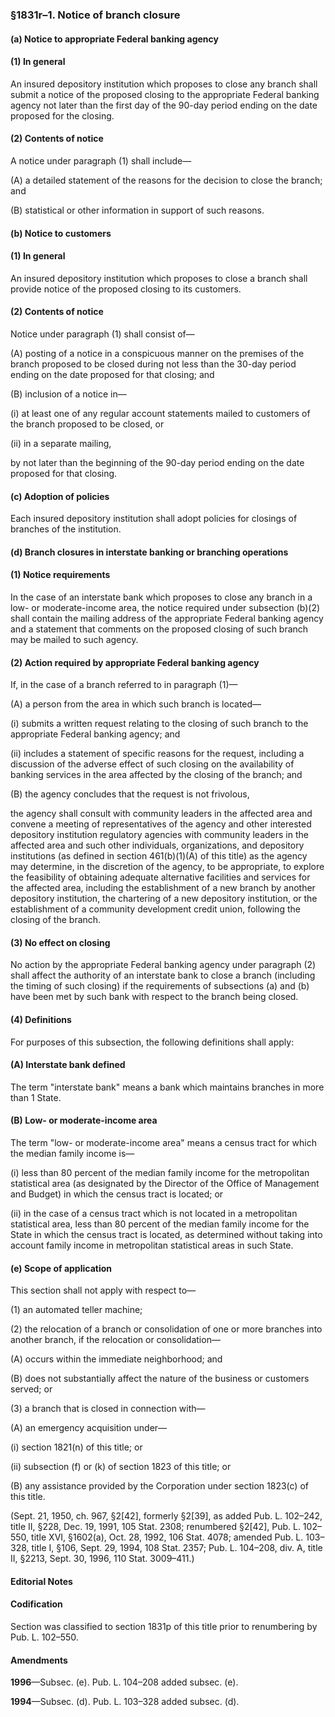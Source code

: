 ### §1831r–1. Notice of branch closure ###

#### (a) Notice to appropriate Federal banking agency ####

#### (1) In general ####

An insured depository institution which proposes to close any branch shall submit a notice of the proposed closing to the appropriate Federal banking agency not later than the first day of the 90-day period ending on the date proposed for the closing.

#### (2) Contents of notice ####

A notice under paragraph (1) shall include—

(A) a detailed statement of the reasons for the decision to close the branch; and

(B) statistical or other information in support of such reasons.

#### (b) Notice to customers ####

#### (1) In general ####

An insured depository institution which proposes to close a branch shall provide notice of the proposed closing to its customers.

#### (2) Contents of notice ####

Notice under paragraph (1) shall consist of—

(A) posting of a notice in a conspicuous manner on the premises of the branch proposed to be closed during not less than the 30-day period ending on the date proposed for that closing; and

(B) inclusion of a notice in—

(i) at least one of any regular account statements mailed to customers of the branch proposed to be closed, or

(ii) in a separate mailing,

by not later than the beginning of the 90-day period ending on the date proposed for that closing.

#### (c) Adoption of policies ####

Each insured depository institution shall adopt policies for closings of branches of the institution.

#### (d) Branch closures in interstate banking or branching operations ####

#### (1) Notice requirements ####

In the case of an interstate bank which proposes to close any branch in a low- or moderate-income area, the notice required under subsection (b)(2) shall contain the mailing address of the appropriate Federal banking agency and a statement that comments on the proposed closing of such branch may be mailed to such agency.

#### (2) Action required by appropriate Federal banking agency ####

If, in the case of a branch referred to in paragraph (1)—

(A) a person from the area in which such branch is located—

(i) submits a written request relating to the closing of such branch to the appropriate Federal banking agency; and

(ii) includes a statement of specific reasons for the request, including a discussion of the adverse effect of such closing on the availability of banking services in the area affected by the closing of the branch; and

(B) the agency concludes that the request is not frivolous,

the agency shall consult with community leaders in the affected area and convene a meeting of representatives of the agency and other interested depository institution regulatory agencies with community leaders in the affected area and such other individuals, organizations, and depository institutions (as defined in section 461(b)(1)(A) of this title) as the agency may determine, in the discretion of the agency, to be appropriate, to explore the feasibility of obtaining adequate alternative facilities and services for the affected area, including the establishment of a new branch by another depository institution, the chartering of a new depository institution, or the establishment of a community development credit union, following the closing of the branch.

#### (3) No effect on closing ####

No action by the appropriate Federal banking agency under paragraph (2) shall affect the authority of an interstate bank to close a branch (including the timing of such closing) if the requirements of subsections (a) and (b) have been met by such bank with respect to the branch being closed.

#### (4) Definitions ####

For purposes of this subsection, the following definitions shall apply:

#### (A) Interstate bank defined ####

The term "interstate bank" means a bank which maintains branches in more than 1 State.

#### (B) Low- or moderate-income area ####

The term "low- or moderate-income area" means a census tract for which the median family income is—

(i) less than 80 percent of the median family income for the metropolitan statistical area (as designated by the Director of the Office of Management and Budget) in which the census tract is located; or

(ii) in the case of a census tract which is not located in a metropolitan statistical area, less than 80 percent of the median family income for the State in which the census tract is located, as determined without taking into account family income in metropolitan statistical areas in such State.

#### (e) Scope of application ####

This section shall not apply with respect to—

(1) an automated teller machine;

(2) the relocation of a branch or consolidation of one or more branches into another branch, if the relocation or consolidation—

(A) occurs within the immediate neighborhood; and

(B) does not substantially affect the nature of the business or customers served; or

(3) a branch that is closed in connection with—

(A) an emergency acquisition under—

(i) section 1821(n) of this title; or

(ii) subsection (f) or (k) of section 1823 of this title; or

(B) any assistance provided by the Corporation under section 1823(c) of this title.

(Sept. 21, 1950, ch. 967, §2[42], formerly §2[39], as added Pub. L. 102–242, title II, §228, Dec. 19, 1991, 105 Stat. 2308; renumbered §2[42], Pub. L. 102–550, title XVI, §1602(a), Oct. 28, 1992, 106 Stat. 4078; amended Pub. L. 103–328, title I, §106, Sept. 29, 1994, 108 Stat. 2357; Pub. L. 104–208, div. A, title II, §2213, Sept. 30, 1996, 110 Stat. 3009–411.)

#### **Editorial Notes** ####

#### Codification ####

Section was classified to section 1831p of this title prior to renumbering by Pub. L. 102–550.

#### Amendments ####

**1996**—Subsec. (e). Pub. L. 104–208 added subsec. (e).

**1994**—Subsec. (d). Pub. L. 103–328 added subsec. (d).